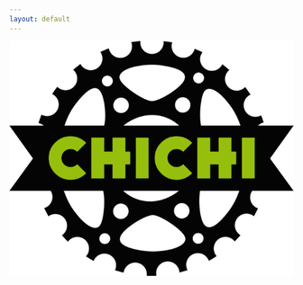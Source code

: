 ```yaml
---
layout: default
---
```




<a href="/home">
    <div id="logoWrapper">
        <img id="logo" src="/images/logo_s.png"></img>
    </div>
</a>
